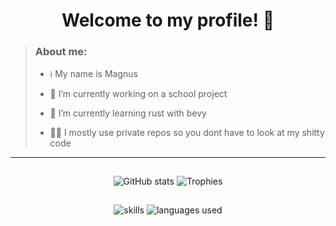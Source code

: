 <h1 align="center">
  Welcome to my profile! 👋
</h1>


> ### About me:
>
> - ℹ️ My name is Magnus
>
>- 🔭 I’m currently working on a school project
>
>- 🌱 I’m currently learning rust with bevy
>
>- 😶‍🌫️ I mostly use private repos so you dont have to look at my shitty code
>
---
<div style="border: thin solid white">
  <p align="center">
    <img src="https://github-readme-stats.vercel.app/api?username=magnusKue&show_icons=true&theme=codeSTACKr&bg_color=00000000" alt="GitHub stats"/>
    <img src="https://github-profile-trophy.vercel.app/?username=magnusKue&theme=juicyfresh&no-bg=true&no-frame=true&row=2&column=3" alt="Trophies"/>
  </p>
</div>
<div>
  <p align="center">
  	<img src="https://skillicons.dev/icons?i=blender,godot,py,raspberrypi" alt=skills>
		<img src="https://github-readme-stats.vercel.app/api/top-langs/?username=magnusKue&theme=codeSTACKr&bg_color=00000000" alt="languages used">
	</p>
</div>
<!--- ![Top Langs](https://github-readme-stats.vercel.app/api/top-langs/?username=camelcaseisthebest&theme=codeSTACKr&bg_color=00000000) --->

